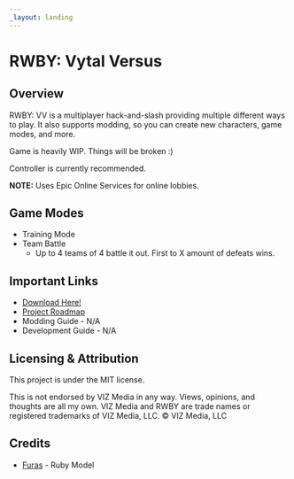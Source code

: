 ```yaml
---
_layout: landing
---
```


# RWBY: Vytal Versus

## Overview
RWBY: VV is a multiplayer hack-and-slash providing multiple different ways to play. It also supports modding, so you can create new characters, game modes, and more.  

Game is heavily WIP. Things will be broken :)

Controller is currently recommended.  

**NOTE:** Uses Epic Online Services for online lobbies.

## Game Modes
-   Training Mode
-   Team Battle
    -   Up to 4 teams of 4 battle it out. First to X amount of defeats wins.

## Important Links
* [Download Here!](https://christides.itch.io/rwby-vv)
* [Project Roadmap](https://trello.com/b/NoRKffL7/rwby-q)
* Modding Guide - N/A
* Development Guide - N/A

## Licensing & Attribution

This project is under the MIT license.

This is not endorsed by VIZ Media in any way. Views, opinions, and thoughts are all my own. VIZ Media and RWBY are trade names or registered trademarks of VIZ Media, LLC. © VIZ Media, LLC

## Credits
* [Furas](https://x.com/_Furas_) - Ruby Model
